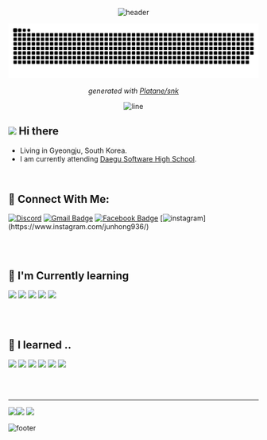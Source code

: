 <div align=center>
  
![header](https://capsule-render.vercel.app/api?type=soft&color=timeGradient&height=200&section=header&text=I%20want%20to%20be%20a%20Front-end%20developer.%20👋&fontSize=44&animation=twinkling)

![github contribution grid snake animation](https://raw.githubusercontent.com/platane/platane/output/github-contribution-grid-snake.svg)

_generated with [Platane/snk](https://github.com/Platane/snk)_

![line](https://capsule-render.vercel.app/api?type=soft&color=timeGradient&height=10)

</div>

## <img src="https://raw.githubusercontent.com/MartinHeinz/MartinHeinz/master/wave.gif" width="30px"> Hi there
* Living in Gyeongju, South Korea.  
* I am currently attending [Daegu Software High School](https://ko.wikipedia.org/wiki/%EB%8C%80%EA%B5%AC%EC%86%8C%ED%94%84%ED%8A%B8%EC%9B%A8%EC%96%B4%EA%B3%A0%EB%93%B1%ED%95%99%EA%B5%90).

<br/>

## 💬 Connect With Me:  
[![Discord](https://img.shields.io/badge/빨강고양이%235278-Discord?logo=discord&style=flat-square&color=7289DA&logoColor=white)](https://discordapp.com/users//)
[![Gmail Badge](https://img.shields.io/badge/Gmail-d14836?style=flat-square&logo=Gmail&logoColor=white&link=mailto:junh040209@gmail.com)](mailto:junh040209@gmail.com)
[![Facebook Badge](https://img.shields.io/badge/Facebook-1877f2?style=flat-square&logo=facebook&logoColor=white&link=https://www.facebook.com/Junhong04/)](https://www.facebook.com/Junhong04/)
[![instagram ](https://img.shields.io/badge/Instagram-e95950?style=flat-square&logo=instagram&logoColor=white&link=https://www.instagram.com/junhong936?)](https://www.instagram.com/junhong936/)

<br/><br/>

## 🌱 I'm Currently learning

<img src="https://img.shields.io/badge/React-61DAFB?style=flat-square&logo=React&logoColor=white"/>
<img src="https://img.shields.io/badge/JavaScript-F7DF1E?style=flat-square&logo=javascript&logoColor=white"/>
<img src="https://img.shields.io/badge/Express-000000?style=flat-square&logo=Express&logoColor=white"/>
<img src="https://img.shields.io/badge/Django-092E20?style=flat-square&logo=Django&logoColor=white"/>
<img src="https://img.shields.io/badge/Java-007396?style=flat-square&logo=Java&logoColor=white"/>

<br/><br/>

## 🔭 I learned ..

<img src="https://img.shields.io/badge/Python-3766AB?style=flat-square&logo=Python&logoColor=white"/>
<img src="https://img.shields.io/badge/HTML-E34F26?style=flat-square&logo=HTML5&logoColor=white"/>
<img src="https://img.shields.io/badge/CSS-1572B6?style=flat-square&logo=CSS3&logoColor=white"/>
<img src="https://img.shields.io/badge/C-A8B9CC?style=flat-square&logo=C&logoColor=white"/>
<img src="https://img.shields.io/badge/Flask-000000?style=flat-square&logo=Flask&logoColor=white"/>
<img src="https://img.shields.io/badge/MySQL-4479A1?style=flat-square&logo=MySQL&logoColor=white"/>

<br/><br/>

******
<p align="left">
    <img height="180em" src="https://github-readme-stats.vercel.app/api?username=Junhong0209&show_icons=true&count_private=true&theme=dark" /><img height="180em" src="https://github-readme-stats.vercel.app/api/top-langs/?username=Junhong0209&theme=dark&layout=compact" />
    <img height="180em" src="https://github-readme-streak-stats.herokuapp.com/?user=Junhong0209&theme=dark" />
</p>  

<p align="left">
    
</p> 

![footer](https://capsule-render.vercel.app/api?type=soft&color=timeGradient&height=50&section=footer)

</div>
